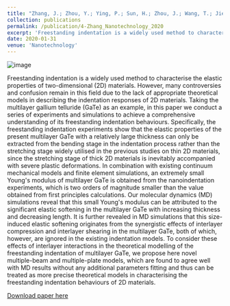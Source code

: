 ```yaml
---
title: "Zhang, J.; Zhou, Y.; Ying, P.; Sun, H.; Zhou, J.; Wang, T.; Jie, W.; Kuball, M. Effects of interlayer interactions on the nanoindentation response of freely suspended multilayer gallium telluride. Nanotechnology 2020, 31 (16), 165706. DOI: 10.1088/1361-6528/ab668b"
collection: publications
permalink: /publication/4-Zhang_Nanotechnology_2020
excerpt: 'Freestanding indentation is a widely used method to characterise the elastic properties of two-dimensional (2D) materials. However, many controversies and confusion remain in this field due to the lack of appropriate theoretical models in describing the indentation responses of 2D materials. Taking the multilayer gallium telluride (GaTe) as an example, in this paper we conduct a series of experiments and simulations to achieve a comprehensive understanding of its freestanding indentation behaviours.'
date: 2020-01-31
venue: 'Nanotechnology'
---
```

![image](https://user-images.githubusercontent.com/54773018/220782357-286806a1-5335-4cf1-b5d9-9c80f1774c9d.png)

Freestanding indentation is a widely used method to characterise the elastic properties of two-dimensional (2D) materials. However, many controversies and confusion remain in this field due to the lack of appropriate theoretical models in describing the indentation responses of 2D materials. Taking the multilayer gallium telluride (GaTe) as an example, in this paper we conduct a series of experiments and simulations to achieve a comprehensive understanding of its freestanding indentation behaviours. Specifically, the freestanding indentation experiments show that the elastic properties of the present multilayer GaTe with a relatively large thickness can only be extracted from the bending stage in the indentation process rather than the stretching stage widely utilised in the previous studies on thin 2D materials, since the stretching stage of thick 2D materials is inevitably accompanied with severe plastic deformations. In combination with existing continuum mechanical models and finite element simulations, an extremely small Young's modulus of multilayer GaTe is obtained from the nanoindentation experiments, which is two orders of magnitude smaller than the value obtained from first principles calculations. Our molecular dynamics (MD) simulations reveal that this small Young's modulus can be attributed to the significant elastic softening in the multilayer GaTe with increasing thickness and decreasing length. It is further revealed in MD simulations that this size-induced elastic softening originates from the synergistic effects of interlayer compression and interlayer shearing in the multilayer GaTe, both of which, however, are ignored in the existing indentation models. To consider these effects of interlayer interactions in the theoretical modelling of the freestanding indentation of multilayer GaTe, we propose here novel multiple-beam and multiple-plate models, which are found to agree well with MD results without any additional parameters fitting and thus can be treated as more precise theoretical models in characterising the freestanding indentation behaviours of 2D materials.

[Download paper here](http://hityingph.github.io/files/4-Zhang_Nanotechnology_2020.pdf)

